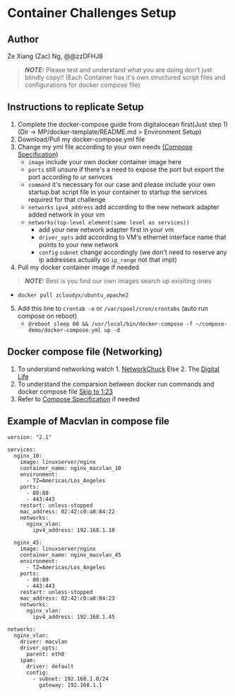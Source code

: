 # Container Challenges Setup

## Author
Ze Xiang (Zac) Ng, @@zzDFHJ8

> **_NOTE:_** 
> Please test and understand what you are doing don't just blindly copy!! (Each Container has it's own structured script files and configurations for docker compose file)
## Instructions to replicate Setup
1. Complete the docker-compose guide from digitalocean first(Just step 1) (Dir -> MP/docker-template/README.md > Environment Setup)
2. Download/Pull my docker-compose.yml file
3. Change my yml file according to your own needs [(Compose Specification)](https://docs.docker.com/compose/compose-file/)
   - `image` include your own docker container image here
   - `ports` still unsure if there's a need to expose the port but export the port according to ur serivces
   - `command` it's necessary for our case and please include your own startup.bat script file in your container to startup the services required for that challenge
   - `networks` `ipv4_address` add according to the new network adapter added network in your vm
   - `networks(top-level element(same level as services))`
      - add your new network adapter first in your vm
      - `driver_opts` add according to VM's ethernet interface name that points to your new network
      - `config` `subnet` change accordingly (we don't need to reserve any ip addresses actually so `ip_range` not that impt)
4. Pull my docker container image if needed
> **_NOTE:_**
>Best is you find our own images search up exisiting ones
   - `docker pull zcloudyx/ubuntu_apache2`
5. Add this line to `crontab -e` or `/var/spool/cron/crontabs` (auto run compose on reboot)
   - `@reboot sleep 60 && /usr/local/bin/docker-compose -f ~/compose-demo/docker-compose.yml up -d`

## Docker compose file (Networking)
1. To understand networking watch 1. [NetworkChuck](https://www.youtube.com/watch?v=bKFMS5C4CG0&t=1202s&ab_channel=NetworkChuck) Else 2. The [Digital Life](https://www.youtube.com/watch?v=5grbXvV_DSk&ab_channel=TheDigitalLife)
2. To understand the comparsion between docker run commands and docker compose file [Skip to 1:23](https://www.youtube.com/watch?v=MVIcrmeV_6c&ab_channel=TechWorldwithNana)
3. Refer to [Compose Specification](https://docs.docker.com/compose/compose-file/) if needed

## Example of Macvlan in compose file
```
version: "2.1"

services:
  nginx_10:
    image: linuxserver/nginx
    container_name: nginx_macvlan_10
    environment:
      - TZ=Americas/Los_Angeles
    ports:
      - 80:80
      - 443:443
    restart: unless-stopped
    mac_address: 02:42:c0:a8:84:22
    networks: 
      nginx_vlan:
        ipv4_address: 192.168.1.10

  nginx_45:
    image: linuxserver/nginx
    container_name: nginx_macvlan_45
    environment:
      - TZ=Americas/Los_Angeles
    ports:
      - 80:80
      - 443:443
    restart: unless-stopped
    mac_address: 02:42:c0:a8:84:23
    networks: 
      nginx_vlan:
        ipv4_address: 192.168.1.45

networks:
  nginx_vlan:
    driver: macvlan
    driver_opts:
      parent: eth0
    ipam:
      driver: default
      config:
        - subnet: 192.168.1.0/24
          gateway: 192.168.1.1

```
